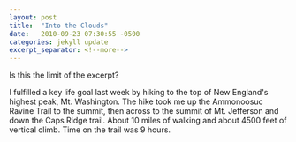 ```yaml
---
layout: post
title:  "Into the Clouds"
date:   2010-09-23 07:30:55 -0500
categories: jekyll update
excerpt_separator: <!--more-->
---
```

Is this the limit of the excerpt?
<!--more-->
I fulfilled a key life goal last week by hiking to the top of New England's highest peak, Mt. Washington. The hike took me up the Ammonoosuc Ravine Trail to the summit, then across to the summit of Mt. Jefferson and down the Caps Ridge trail. About 10 miles of walking and about 4500 feet of vertical climb. Time on the trail was 9 hours.

<script src="https://cdn.jsdelivr.net/npm/publicalbum@latest/embed-ui.min.js" async></script>
<div class="pa-gallery-player-widget" style="width:100%; height:480px; display:none;"
  data-link="https://photos.app.goo.gl/3BZaTxkQzoDfsnzt6"
  data-title="New photo by Ed Dennison"
  data-repeat="false">
  <object data="https://lh3.googleusercontent.com/8qvJCr0yOOppxpNPxR6iprqdi0xJxMwc8NOseUbYOMnEIdd9znLpOLPSowIAOZ06EJ6jcuFIYFVg55_LfgfYRnK1RbBhl6PzcqD0NAX8k-RFM6qroDjFt9UneSQdoGZRvrogNqxp5dg=w1920-h1080"></object>
</div>

